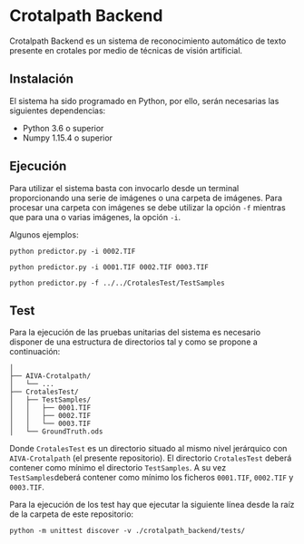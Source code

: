 # Crotalpath Backend
Crotalpath Backend es un sistema de reconocimiento automático de texto presente en
crotales por medio de técnicas de visión artificial.

## Instalación
El sistema ha sido programado en Python, por ello, serán necesarias las 
siguientes dependencias:
- Python 3.6 o superior
- Numpy 1.15.4 o superior

## Ejecución
Para utilizar el sistema basta con invocarlo desde un terminal proporcionando 
una serie de imágenes o una carpeta de imágenes. 
Para procesar una carpeta con imágenes se debe utilizar la opción ```-f``` 
mientras que para una o varias imágenes, la opción ```-i```.

Algunos ejemplos:
```
python predictor.py -i 0002.TIF
```
```
python predictor.py -i 0001.TIF 0002.TIF 0003.TIF
```
```
python predictor.py -f ../../CrotalesTest/TestSamples
```

## Test
Para la ejecución de las pruebas unitarias del sistema es necesario disponer de 
una estructura de directorios tal y como se propone a continuación:
```
│
├── AIVA-Crotalpath/
│   └── ...
├── CrotalesTest/
│   ├── TestSamples/
│   │   ├── 0001.TIF
│   │   ├── 0002.TIF
│   │   └── 0003.TIF
│   └── GroundTruth.ods
```
Donde ```CrotalesTest``` es un directorio situado al mismo nivel jerárquico 
con ```AIVA-Crotalpath``` (el presente repositorio). El directorio ```CrotalesTest```
deberá contener como mínimo el directorio ```TestSamples```. 
A su vez ```TestSamples```deberá contener como mínimo los ficheros 
```0001.TIF```, ```0002.TIF``` y ```0003.TIF```.

Para la ejecución de los test hay que ejecutar la siguiente línea desde la raíz
de la carpeta de este repositorio:
``` 
python -m unittest discover -v ./crotalpath_backend/tests/
```
